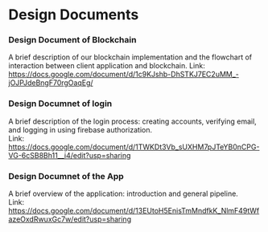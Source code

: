 # Design Documents
### Design Document of Blockchain 
A brief description of our blockchain implementation and the flowchart of interaction between client application and blockchain.
Link: https://docs.google.com/document/d/1c9KJshb-DhSTKJ7EC2uMM_-jOJPJdeBngF70rgOaqEg/

### Design Documnet of login  
A brief description of the login process: creating accounts, verifying email, and logging in using firebase authorization.  
Link: https://docs.google.com/document/d/1TWKDt3Vb_sUXHM7pJTeYB0nCPG-VG-6cSB8Bh11__i4/edit?usp=sharing

### Design Documnet of the App  
A brief overview of the application: introduction and general pipeline.  
Link: https://docs.google.com/document/d/13EUtoH5EnisTmMndfkK_NlmF49tWfazeOxdRwuxGc7w/edit?usp=sharing
